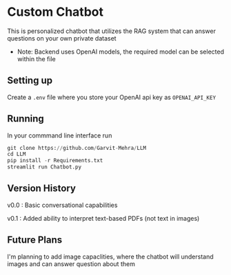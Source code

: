 # Custom Chatbot
This is personalized chatbot that utilizes the RAG system that can answer questions on your own private dataset
- Note: Backend uses OpenAI models, the required model can be selected within the file

## Setting up
Create a ```.env``` file where you store your OpenAI api key as ```OPENAI_API_KEY```

## Running
In your commmand line interface run
```python
git clone https://github.com/Garvit-Mehra/LLM
cd LLM
pip install -r Requirements.txt
streamlit run Chatbot.py
```
## Version History
v0.0 : Basic conversational capabilities

v0.1 : Added ability to interpret text-based PDFs (not text in images)

## Future Plans
I'm planning to add image capaclities, where the chatbot will understand images and can answer question about them

